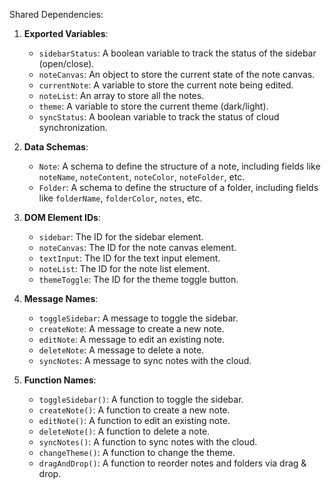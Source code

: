 Shared Dependencies:

1. **Exported Variables**: 
   - `sidebarStatus`: A boolean variable to track the status of the sidebar (open/close).
   - `noteCanvas`: An object to store the current state of the note canvas.
   - `currentNote`: A variable to store the current note being edited.
   - `noteList`: An array to store all the notes.
   - `theme`: A variable to store the current theme (dark/light).
   - `syncStatus`: A boolean variable to track the status of cloud synchronization.

2. **Data Schemas**:
   - `Note`: A schema to define the structure of a note, including fields like `noteName`, `noteContent`, `noteColor`, `noteFolder`, etc.
   - `Folder`: A schema to define the structure of a folder, including fields like `folderName`, `folderColor`, `notes`, etc.

3. **DOM Element IDs**:
   - `sidebar`: The ID for the sidebar element.
   - `noteCanvas`: The ID for the note canvas element.
   - `textInput`: The ID for the text input element.
   - `noteList`: The ID for the note list element.
   - `themeToggle`: The ID for the theme toggle button.

4. **Message Names**:
   - `toggleSidebar`: A message to toggle the sidebar.
   - `createNote`: A message to create a new note.
   - `editNote`: A message to edit an existing note.
   - `deleteNote`: A message to delete a note.
   - `syncNotes`: A message to sync notes with the cloud.

5. **Function Names**:
   - `toggleSidebar()`: A function to toggle the sidebar.
   - `createNote()`: A function to create a new note.
   - `editNote()`: A function to edit an existing note.
   - `deleteNote()`: A function to delete a note.
   - `syncNotes()`: A function to sync notes with the cloud.
   - `changeTheme()`: A function to change the theme.
   - `dragAndDrop()`: A function to reorder notes and folders via drag & drop.